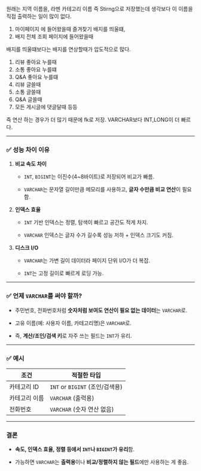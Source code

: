 원래는 지역 이름을, 라멘 카테고리 이름 즉 Stirng으로 저장했는데
생각보다 이 이름을 직접 출력하는 일이 많이 없다.

1. 마이페이지 에 들어왔을때 즐겨찾기 배지를 띄울떄,
2. 배지 전체 조회 페이지에 들어왔을때

배지를 띄울떄보다는 배지를 연상할때가 압도적으로 많다.
1. 리뷰 좋아요 누를때
2. 소통 좋아요 누를떄
3. Q&A 좋아요 누를떄
4. 리뷰 글쓸때
5. 소통 글쓸때
6. Q&A 글쓸때
7. 모든 게시글에 댓글달때
등등

즉 연산 하는 경우가 더 많기 때문에 fk로 저장.
VARCHAR보다 INT,LONG이 더 빠르다.


---
### ✅ 성능 차이 이유

1. **비교 속도 차이**
    
    - `INT`, `BIGINT`는 이진수(4~8바이트)로 저장되어 비교가 빠름.
        
    - `VARCHAR`는 문자열 길이만큼 메모리를 사용하고, **글자 수만큼 비교 연산**이 필요함.
        
2. **인덱스 효율**
    
    - `INT` 기반 인덱스는 정렬, 탐색이 빠르고 공간도 적게 차지.
        
    - `VARCHAR` 인덱스는 글자 수가 길수록 성능 저하 + 인덱스 크기도 커짐.
        
3. **디스크 I/O**
    
    - `VARCHAR`는 가변 길이 데이터라 페이지 단위 I/O가 더 복잡.
        
    - `INT`는 고정 길이로 빠르게 로딩 가능.
        

---

### ✅ 언제 `VARCHAR`를 써야 할까?

- 주민번호, 전화번호처럼 **숫자처럼 보여도 연산이 필요 없는 데이터**는 `VARCHAR`로.
    
- 고유 이름(예: 사용자 이름, 카테고리명)은 `VARCHAR`로.
    
- 즉, **계산/조인/검색 키**로 자주 쓰는 필드는 `INT`가 유리.
    

---

### ✅ 예시

|조건|적절한 타입|
|---|---|
|카테고리 ID|`INT` or `BIGINT` (조인/검색용)|
|카테고리 이름|`VARCHAR` (출력용)|
|전화번호|`VARCHAR` (숫자 연산 없음)|

---

### 결론

- **속도, 인덱스 효율, 정렬 등에서 `INT`나 `BIGINT`가 유리**함.
    
- 가능하면 `VARCHAR`는 **출력용**이나 **비교/정렬하지 않는 필드**에만 사용하는 게 좋음.